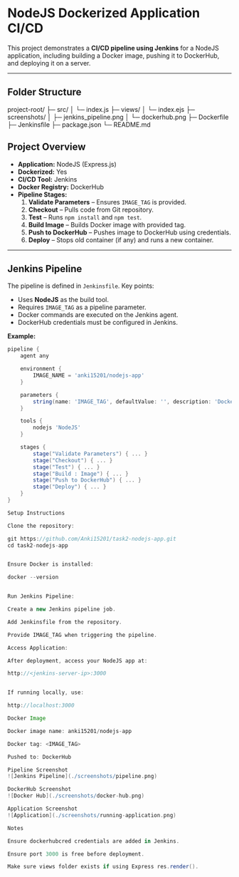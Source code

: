 # NodeJS Dockerized Application CI/CD

This project demonstrates a **CI/CD pipeline using Jenkins** for a NodeJS application, including building a Docker image, pushing it to DockerHub, and deploying it on a server.

---

## **Folder Structure**
project-root/
├─ src/
│ └─ index.js
├─ views/
│ └─ index.ejs
├─ screenshots/
│ ├─ jenkins_pipeline.png
│ └─ dockerhub.png
├─ Dockerfile
├─ Jenkinsfile
├─ package.json
└─ README.md

## **Project Overview**

- **Application:** NodeJS (Express.js)
- **Dockerized:** Yes
- **CI/CD Tool:** Jenkins
- **Docker Registry:** DockerHub
- **Pipeline Stages:**
  1. **Validate Parameters** – Ensures `IMAGE_TAG` is provided.
  2. **Checkout** – Pulls code from Git repository.
  3. **Test** – Runs `npm install` and `npm test`.
  4. **Build Image** – Builds Docker image with provided tag.
  5. **Push to DockerHub** – Pushes image to DockerHub using credentials.
  6. **Deploy** – Stops old container (if any) and runs a new container.

---

## **Jenkins Pipeline**

The pipeline is defined in `Jenkinsfile`. Key points:

- Uses **NodeJS** as the build tool.
- Requires `IMAGE_TAG` as a pipeline parameter.
- Docker commands are executed on the Jenkins agent.
- DockerHub credentials must be configured in Jenkins.

**Example:**
```groovy
pipeline {
    agent any

    environment {
        IMAGE_NAME = 'anki15201/nodejs-app'
    }

    parameters {
        string(name: 'IMAGE_TAG', defaultValue: '', description: 'Docker image tag')
    }

    tools {
        nodejs 'NodeJS'
    }

    stages {
        stage("Validate Parameters") { ... }
        stage("Checkout") { ... }
        stage("Test") { ... }
        stage("Build : Image") { ... }
        stage("Push to DockerHub") { ... }
        stage("Deploy") { ... }
    }
}

Setup Instructions

Clone the repository:

git https://github.com/Anki15201/task2-nodejs-app.git
cd task2-nodejs-app


Ensure Docker is installed:

docker --version


Run Jenkins Pipeline:

Create a new Jenkins pipeline job.

Add Jenkinsfile from the repository.

Provide IMAGE_TAG when triggering the pipeline.

Access Application:

After deployment, access your NodeJS app at:

http://<jenkins-server-ip>:3000


If running locally, use:

http://localhost:3000

Docker Image

Docker image name: anki15201/nodejs-app

Docker tag: <IMAGE_TAG>

Pushed to: DockerHub

Pipeline Screenshot
![Jenkins Pipeline](./screenshots/pipeline.png)

DockerHub Screenshot
![Docker Hub](./screenshots/docker-hub.png)

Application Screenshot
![Application](./screenshots/running-application.png)

Notes

Ensure dockerhubcred credentials are added in Jenkins.

Ensure port 3000 is free before deployment.

Make sure views folder exists if using Express res.render().

